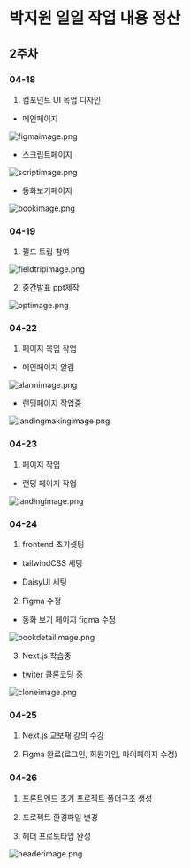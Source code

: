 # 박지원 일일 작업 내용 정산

## 2주차

### 04-18

1. 컴포넌트 UI 목업 디자인

- 메인페이지

![figmaimage.png](./figmaimage.png)

- 스크립트페이지

![scriptimage.png](./scriptimage.png)

- 동화보기페이지

![bookimage.png](./bookimage.png)

### 04-19

1. 필드 트립 참여

![fieldtripimage.png](./fieldtripimage.png)

2. 중간발표 ppt제작

![pptimage.png](./pptimage.png)

### 04-22

1. 페이지 목업 작업

- 메인페이지 알림

![alarmimage.png](./alarmimage.png)

- 랜딩페이지 작업중

![landingmakingimage.png](./landingmakingimage.png)

### 04-23

1. 페이지 작업

- 랜딩 페이지 작업

![landingimage.png](./landingimage.png)

### 04-24

1. frontend 초기셋팅

- tailwindCSS 세팅

- DaisyUI 세팅

2. Figma 수정

- 동화 보기 페이지 figma 수정

![bookdetailimage.png](./bookdetailimage.png)

3. Next.js 학습중

- twiter 클론코딩 중

![cloneimage.png](./cloneimage.png)

### 04-25

1. Next.js 교보재 강의 수강

2. Figma 완료(로그인, 회원가입, 마이페이지 수정)

### 04-26

1. 프론트엔드 초기 프로젝트 폴더구조 생성

2. 프로젝트 환경파일 변경

3. 헤더 프로토타입 완성

![headerimage.png](./headerimage.png)
